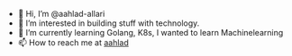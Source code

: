 - 👋 Hi, I’m @aahlad-allari
- 👀 I’m interested in building stuff with technology.
- 🌱 I’m currently learning Golang, K8s, I wanted to learn Machinelearning
- 📫 How to reach me at [aahlad](https://www.aahlad.dev)

<!---
aahlad-allari/aahlad-allari is a ✨ special ✨ repository because its `README.md` (this file) appears on your GitHub profile.
You can click the Preview link to take a look at your changes.
--->
